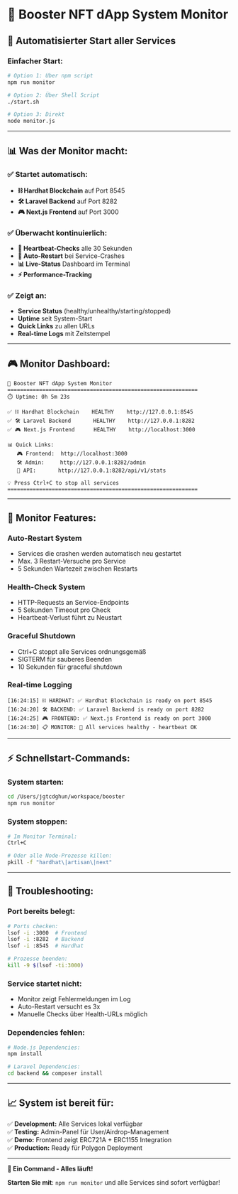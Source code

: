 # 🌱 **Booster NFT dApp System Monitor**

## 🚀 **Automatisierter Start aller Services**

### **Einfacher Start:**
```bash
# Option 1: Über npm script
npm run monitor

# Option 2: Über Shell Script
./start.sh

# Option 3: Direkt
node monitor.js
```

---

## 📊 **Was der Monitor macht:**

### **✅ Startet automatisch:**
- **⛓️ Hardhat Blockchain** auf Port 8545
- **🛠️ Laravel Backend** auf Port 8282  
- **🎮 Next.js Frontend** auf Port 3000

### **✅ Überwacht kontinuierlich:**
- **💓 Heartbeat-Checks** alle 30 Sekunden
- **🔄 Auto-Restart** bei Service-Crashes
- **📊 Live-Status** Dashboard im Terminal
- **⚡ Performance-Tracking**

### **✅ Zeigt an:**
- **Service Status** (healthy/unhealthy/starting/stopped)
- **Uptime** seit System-Start
- **Quick Links** zu allen URLs
- **Real-time Logs** mit Zeitstempel

---

## 🎮 **Monitor Dashboard:**

```
🌱 Booster NFT dApp System Monitor
============================================================
⏱️ Uptime: 0h 5m 23s

✅ ⛓️ Hardhat Blockchain    HEALTHY    http://127.0.0.1:8545
✅ 🛠️ Laravel Backend       HEALTHY    http://127.0.0.1:8282
✅ 🎮 Next.js Frontend      HEALTHY    http://localhost:3000

📊 Quick Links:
   🎮 Frontend:  http://localhost:3000
   🛠️ Admin:     http://127.0.0.1:8282/admin
   📡 API:       http://127.0.0.1:8282/api/v1/stats

💡 Press Ctrl+C to stop all services
============================================================
```

---

## 🔧 **Monitor Features:**

### **Auto-Restart System**
- Services die crashen werden automatisch neu gestartet
- Max. 3 Restart-Versuche pro Service
- 5 Sekunden Wartezeit zwischen Restarts

### **Health-Check System**
- HTTP-Requests an Service-Endpoints
- 5 Sekunden Timeout pro Check
- Heartbeat-Verlust führt zu Neustart

### **Graceful Shutdown**
- Ctrl+C stoppt alle Services ordnungsgemäß
- SIGTERM für sauberes Beenden
- 10 Sekunden für graceful shutdown

### **Real-time Logging**
```
[16:24:15] ⛓️ HARDHAT: ✅ Hardhat Blockchain is ready on port 8545
[16:24:20] 🛠️ BACKEND: ✅ Laravel Backend is ready on port 8282
[16:24:25] 🎮 FRONTEND: ✅ Next.js Frontend is ready on port 3000
[16:24:30] 📋 MONITOR: 💓 All services healthy - heartbeat OK
```

---

## ⚡ **Schnellstart-Commands:**

### **System starten:**
```bash
cd /Users/jgtcdghun/workspace/booster
npm run monitor
```

### **System stoppen:**
```bash
# Im Monitor Terminal:
Ctrl+C

# Oder alle Node-Prozesse killen:
pkill -f "hardhat\|artisan\|next"
```

---

## 🎯 **Troubleshooting:**

### **Port bereits belegt:**
```bash
# Ports checken:
lsof -i :3000  # Frontend
lsof -i :8282  # Backend  
lsof -i :8545  # Hardhat

# Prozesse beenden:
kill -9 $(lsof -ti:3000)
```

### **Service startet nicht:**
- Monitor zeigt Fehlermeldungen im Log
- Auto-Restart versucht es 3x
- Manuelle Checks über Health-URLs möglich

### **Dependencies fehlen:**
```bash
# Node.js Dependencies:
npm install

# Laravel Dependencies:
cd backend && composer install
```

---

## 📈 **System ist bereit für:**

✅ **Development:** Alle Services lokal verfügbar  
✅ **Testing:** Admin-Panel für User/Airdrop-Management  
✅ **Demo:** Frontend zeigt ERC721A + ERC1155 Integration  
✅ **Production:** Ready für Polygon Deployment  

---

**🎉 Ein Command - Alles läuft!**

**Starten Sie mit**: `npm run monitor` und alle Services sind sofort verfügbar!